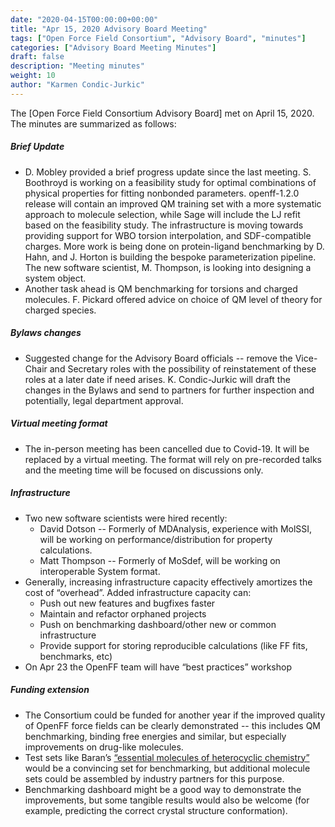 ```yaml
---
date: "2020-04-15T00:00:00+00:00"
title: "Apr 15, 2020 Advisory Board Meeting"
tags: ["Open Force Field Consortium", "Advisory Board", "minutes"]
categories: ["Advisory Board Meeting Minutes"]
draft: false
description: "Meeting minutes"
weight: 10
author: "Karmen Condic-Jurkic"
---
```


The [Open Force Field Consortium Advisory Board] met on April 15, 2020.
The minutes are summarized as follows:

##### Brief Update

* D. Mobley provided a brief progress update since the last meeting. S. Boothroyd is working on a feasibility study for optimal combinations of physical properties for fitting nonbonded parameters. openff-1.2.0 release will contain an improved QM training set with a more systematic approach to molecule selection, while Sage will include the LJ refit based on the feasibility study. The infrastructure is moving towards providing support for WBO torsion interpolation, and SDF-compatible charges. More work is being done on protein-ligand benchmarking by D. Hahn, and J. Horton is building the bespoke parameterization pipeline. The new software scientist, M. Thompson, is looking into designing a system object.
* Another task ahead is QM benchmarking for torsions and charged molecules. F. Pickard offered advice on choice of QM level of theory for charged species.



##### Bylaws changes

* Suggested change for the Advisory Board officials -- remove the Vice-Chair and Secretary roles with the possibility of reinstatement of these roles at a later date if need arises. K. Condic-Jurkic will draft the changes in the Bylaws and send to partners for further inspection and potentially, legal department approval.



##### Virtual meeting format

* The in-person meeting has been cancelled due to Covid-19. It will be replaced by a virtual meeting. The format will rely on pre-recorded talks and the meeting time will be focused on discussions only.

##### Infrastructure

* Two new software scientists were hired recently:
  - David Dotson -- Formerly of MDAnalysis, experience with MolSSI, will be working on performance/distribution for property calculations.
  - Matt Thompson -- Formerly of MoSdef, will be working on interoperable System format.
* Generally, increasing infrastructure capacity effectively amortizes the cost of “overhead”. Added infrastructure capacity can:
  - Push out new features and bugfixes faster
  - Maintain and refactor orphaned projects
  - Push on benchmarking dashboard/other new or common infrastructure
  - Provide support for storing reproducible calculations (like FF fits, benchmarks, etc)
* On Apr 23 the OpenFF team will have “best practices” workshop

##### Funding extension

* The Consortium could be funded for another year if the improved quality of OpenFF force fields can be clearly demonstrated -- this includes QM benchmarking, binding free energies and similar, but especially improvements on drug-like molecules.
* Test sets like Baran’s [“essential molecules of heterocyclic chemistry”](https://www.scripps.edu/baran/heterocycles/) would be a convincing set for benchmarking, but additional molecule sets could be assembled by industry partners for this purpose.
* Benchmarking dashboard might be a good way to demonstrate the improvements, but some tangible results would also be welcome (for example, predicting the correct crystal structure conformation).
